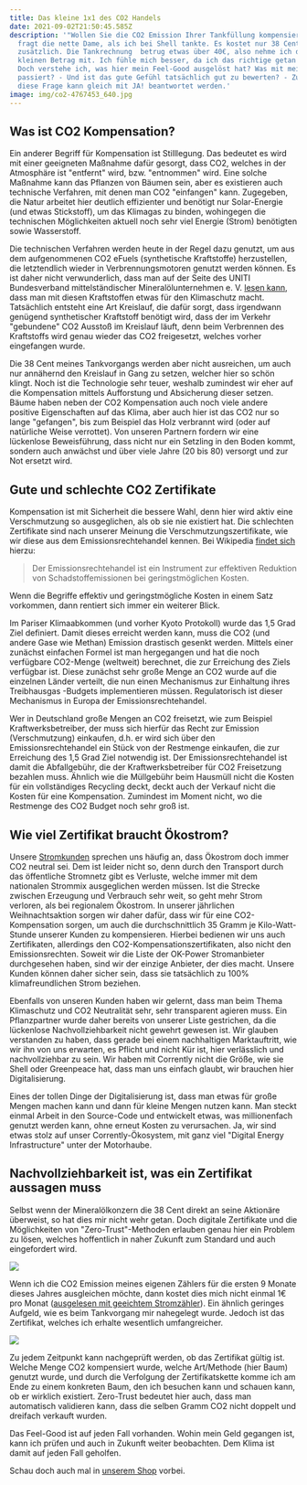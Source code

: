 ```yaml
---
title: Das kleine 1x1 des CO2 Handels
date: 2021-09-02T21:50:45.585Z
description: '"Wollen Sie die CO2 Emission Ihrer Tankfüllung kompensieren?",
  fragt die nette Dame, als ich bei Shell tankte. Es kostet nur 38 Cent
  zusätzlich. Die Tankrechnung  betrug etwas über 40€, also nehme ich diesen
  kleinen Betrag mit. Ich fühle mich besser, da ich das richtige getan habe.
  Doch verstehe ich, was hier mein Feel-Good ausgelöst hat? Was mit meinem Geld
  passiert? - Und ist das gute Gefühl tatsächlich gut zu bewerten? - Zumindest
  diese Frage kann gleich mit JA! beantwortet werden.'
image: img/co2-4767453_640.jpg
---
```

## Was ist CO2 Kompensation?

Ein anderer Begriff für Kompensation ist Stilllegung. Das bedeutet es wird mit einer geeigneten Maßnahme dafür gesorgt, dass CO2, welches in der Atmosphäre ist "entfernt" wird, bzw. "entnommen" wird. Eine solche Maßnahme kann das Pflanzen von Bäumen sein, aber es existieren auch technische Verfahren, mit denen man CO2 "einfangen" kann. Zugegeben, die Natur arbeitet hier deutlich effizienter und benötigt nur Solar-Energie (und etwas Stickstoff), um das Klimagas zu binden, wohingegen die technischen Möglichkeiten aktuell noch sehr viel Energie (Strom) benötigten sowie Wasserstoff.  

Die technischen Verfahren werden heute in der Regel dazu genutzt, um aus dem aufgenommenen CO2 eFuels (synthetische Kraftstoffe) herzustellen, die letztendlich wieder in Verbrennungsmotoren genutzt werden können. Es ist daher nicht verwunderlich, dass man auf der Seite des UNITI Bundesverband mittelständischer Mineralölunternehmen e. V. [lesen kann](https://www.e-fuels.de/),  dass man mit diesen Kraftstoffen etwas für den Klimaschutz macht. Tatsächlich entsteht eine Art Kreislauf, die dafür sorgt, dass irgendwann genügend synthetischer Kraftstoff benötigt wird, dass der im Verkehr "gebundene" CO2 Ausstoß im Kreislauf läuft, denn beim Verbrennen des Kraftstoffs wird genau wieder das CO2 freigesetzt, welches vorher eingefangen wurde.

Die 38 Cent meines Tankvorgangs werden aber nicht ausreichen, um auch nur annähernd den Kreislauf in Gang zu setzen, welcher hier so schön klingt. Noch ist die Technologie sehr teuer, weshalb zumindest wir eher auf die Kompensation mittels Aufforstung und Absicherung dieser setzen. Bäume haben neben der CO2 Kompensation auch noch viele andere positive Eigenschaften auf das Klima, aber auch hier ist das CO2 nur so lange "gefangen", bis zum Beispiel das Holz verbrannt wird (oder auf natürliche Weise verrottet). Von unseren Partnern fordern wir eine lückenlose Beweisführung, dass nicht nur ein Setzling in den Boden kommt, sondern auch anwächst und über viele Jahre (20 bis 80) versorgt und zur Not ersetzt wird. 

## Gute und schlechte CO2 Zertifikate

Kompensation ist mit Sicherheit die bessere Wahl, denn hier wird aktiv eine Verschmutzung so ausgeglichen, als ob sie nie existiert hat. Die schlechten Zertifikate sind nach unserer Meinung die Verschmutzungszertifikate, wie wir diese aus dem Emissionsrechtehandel kennen. Bei Wikipedia [findet sich](https://de.wikipedia.org/wiki/Emissionsrechtehandel) hierzu:

> Der Emissionsrechtehandel ist ein Instrument zur effektiven Reduktion von Schadstoffemissionen bei geringstmöglichen Kosten.

Wenn die Begriffe effektiv und geringstmögliche Kosten in einem Satz vorkommen, dann rentiert sich immer ein weiterer Blick. 

Im Pariser Klimaabkommen (und vorher Kyoto Protokoll)  wurde das 1,5 Grad Ziel definiert. Damit dieses erreicht werden kann, muss die CO2 (und andere Gase wie Methan) Emission drastisch gesenkt werden. Mittels einer zunächst einfachen Formel ist man hergegangen und hat die noch verfügbare CO2-Menge (weltweit) berechnet, die zur Erreichung des Ziels verfügbar ist. Diese zunächst sehr große Menge an CO2 wurde auf die einzelnen Länder verteilt, die nun einen Mechanismus zur Einhaltung ihres Treibhausgas -Budgets implementieren müssen. Regulatorisch ist dieser Mechanismus in Europa der Emissionsrechtehandel.

Wer in Deutschland große Mengen an CO2 freisetzt, wie zum Beispiel Kraftwerksbetreiber, der muss sich hierfür das Recht zur Emission (Verschmutzung) einkaufen, d.h. er wird sich über den Emissionsrechtehandel ein Stück von der Restmenge einkaufen, die zur Erreichung des 1,5 Grad Ziel notwendig ist. Der Emissionsrechtehandel ist damit die Abfallgebühr, die der Kraftwerksbetreiber für CO2 Freisetzung bezahlen muss. Ähnlich wie die Müllgebühr beim Hausmüll nicht die Kosten für ein vollständiges Recycling deckt, deckt auch der Verkauf nicht die Kosten für eine Kompensation. Zumindest im Moment nicht, wo die Restmenge des CO2 Budget noch sehr  groß ist.

## Wie viel Zertifikat braucht Ökostrom?

Unsere [Stromkunden](https://corrently.de/l/neukunde.html?pk_campaign=blog) sprechen uns häufig an, dass Ökostrom doch immer CO2 neutral sei. Dem ist leider nicht so, denn durch den Transport durch das öffentliche Stromnetz gibt es Verluste, welche immer mit dem nationalen Strommix ausgeglichen werden müssen. Ist die Strecke zwischen Erzeugung und Verbrauch sehr weit, so geht mehr Strom verloren, als bei regionalem Ökostrom. In unserer jährlichen Weihnachtsaktion sorgen wir daher dafür, dass wir für eine CO2-Kompensation sorgen, um auch die durchschnittlich 35 Gramm je Kilo-Watt-Stunde unserer Kunden zu kompensieren. Hierbei bedienen wir uns auch Zertifikaten, allerdings den CO2-Kompensationszertifikaten, also nicht den Emissionsrechten. Soweit wir die Liste der OK-Power Stromanbieter durchgesehen haben, sind wir der einzige Anbieter, der dies macht. Unsere Kunden können daher sicher sein, dass sie tatsächlich zu 100% klimafreundlichen Strom beziehen.

Ebenfalls von unseren Kunden haben wir gelernt, dass man beim Thema Klimaschutz und CO2 Neutralität sehr, sehr transparent agieren muss. Ein Pflanzpartner wurde daher bereits von unserer Liste gestrichen, da die lückenlose Nachvollziehbarkeit nicht gewehrt gewesen ist. Wir glauben verstanden zu haben, dass gerade bei einem nachhaltigen Marktauftritt, wie wir ihn von uns erwarten, es Pflicht und nicht Kür ist, hier verlässlich und nachvollziehbar zu sein. Wir haben mit Corrently nicht die Größe, wie sie Shell oder Greenpeace hat, dass man uns einfach glaubt, wir brauchen hier Digitalisierung. 

Eines der tollen Dinge der Digitalisierung ist, dass man etwas für große Mengen machen kann und dann für kleine Mengen nutzen kann. Man steckt einmal Arbeit in den Source-Code und entwickelt etwas, was millionenfach genutzt werden kann, ohne erneut Kosten zu verursachen. Ja, wir sind etwas stolz auf unser Corrently-Ökosystem, mit ganz viel "Digital Energy Infrastructure" unter der Motorhaube. 

## Nachvollziehbarkeit ist, was ein Zertifikat aussagen muss

Selbst wenn der Mineralölkonzern die 38 Cent direkt an seine Aktionäre überweist, so hat dies mir nicht wehr getan. Doch digitale Zertifikate und die Möglichkeiten von "Zero-Trust"-Methoden erlauben genau hier ein Problem zu lösen, welches hoffentlich in naher Zukunft zum Standard und auch eingefordert wird.

![](img/co2kompensation-discovergy.png)

Wenn ich die CO2 Emission meines eigenen Zählers für die ersten 9 Monate dieses Jahres ausgleichen möchte, dann kostet dies mich nicht einmal 1€ pro Monat ([ausgelesen mit geeichtem Stromzähler](https://corrently.de/service/co2ausgleich-discovergy.html)).  Ein ähnlich geringes Aufgeld, wie es beim Tankvorgang mir nahegelegt wurde. Jedoch ist das Zertifikat, welches ich erhalte wesentlich umfangreicher.

![](img/co2zertifikat.jpeg)

Zu jedem Zeitpunkt kann nachgeprüft werden, ob das Zertifikat gültig ist. Welche Menge CO2 kompensiert wurde, welche Art/Methode (hier Baum) genutzt wurde, und durch die Verfolgung der Zertifikatskette komme ich am Ende zu einem konkreten Baum, den ich besuchen kann und schauen kann, ob er wirklich existiert. Zero-Trust bedeutet hier auch, dass man automatisch validieren kann, dass die selben Gramm CO2 nicht doppelt und dreifach verkauft wurden.

Das Feel-Good ist auf jeden Fall vorhanden. Wohin mein Geld gegangen ist, kann ich prüfen und auch in Zukunft weiter beobachten. Dem Klima ist damit auf jeden Fall geholfen. 

Schau doch auch mal in [unserem Shop](https://corrently.de/shop/) vorbei.